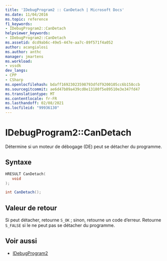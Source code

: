 ```yaml
---
title: 'IDebugProgram2 :: CanDetach | Microsoft Docs'
ms.date: 11/04/2016
ms.topic: reference
f1_keywords:
- IDebugProgram2::CanDetach
helpviewer_keywords:
- IDebugProgram2::CanDetach
ms.assetid: dcd9ab6c-49e5-447e-aa7c-89f571f4a052
author: acangialosi
ms.author: anthc
manager: jmartens
ms.workload:
- vssdk
dev_langs:
- CPP
- CSharp
ms.openlocfilehash: bdaff16923023598793dfdf9200105cc6b158ccb
ms.sourcegitcommit: ae6d47b09a439cd0e13180f5e89510e3e347fd47
ms.translationtype: MT
ms.contentlocale: fr-FR
ms.lasthandoff: 02/08/2021
ms.locfileid: "99936130"
---
```

# <a name="idebugprogram2candetach"></a>IDebugProgram2::CanDetach
Détermine si un moteur de débogage (DE) peut se détacher du programme.

## <a name="syntax"></a>Syntaxe

```cpp
HRESULT CanDetach(
   void
);
```

```csharp
int CanDetach();
```

## <a name="return-value"></a>Valeur de retour
 Si peut détacher, retourne `S_OK` ; sinon, retourne un code d’erreur. Retourne `S_FALSE` si le ne peut pas se détacher du programme.

## <a name="see-also"></a>Voir aussi
- [IDebugProgram2](../../../extensibility/debugger/reference/idebugprogram2.md)
